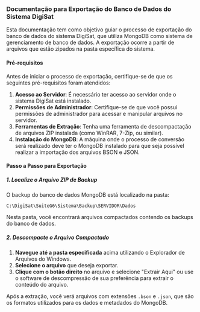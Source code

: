 ### Documentação para Exportação do Banco de Dados do Sistema DigiSat

Esta documentação tem como objetivo guiar o processo de exportação do banco de dados do sistema DigiSat, que utiliza MongoDB como sistema de gerenciamento de banco de dados. A exportação ocorre a partir de arquivos que estão zipados na pasta específica do sistema.

#### Pré-requisitos

Antes de iniciar o processo de exportação, certifique-se de que os seguintes pré-requisitos foram atendidos:

1. **Acesso ao Servidor**: É necessário ter acesso ao servidor onde o sistema DigiSat está instalado.
2. **Permissões de Administrador**: Certifique-se de que você possui permissões de administrador para acessar e manipular arquivos no servidor.
3. **Ferramentas de Extração**: Tenha uma ferramenta de descompactação de arquivos ZIP instalada (como WinRAR, 7-Zip, ou similar).
4. **Instalação do MongoDB**: A máquina onde o processo de conversão será realizado deve ter o MongoDB instalado para que seja possível realizar a importação dos arquivos BSON e JSON.

#### Passo a Passo para Exportação

##### 1. Localize o Arquivo ZIP de Backup

O backup do banco de dados MongoDB está localizado na pasta:

```
C:\DigiSat\SuiteG6\Sistema\Backup\SERVIDOR\Dados
```

Nesta pasta, você encontrará arquivos compactados contendo os backups do banco de dados.

##### 2. Descompacte o Arquivo Compactado

1. **Navegue até a pasta especificada** acima utilizando o Explorador de Arquivos do Windows.
2. **Selecione o arquivo** que deseja exportar.
3. **Clique com o botão direito** no arquivo e selecione "Extrair Aqui" ou use o software de descompressão de sua preferência para extrair o conteúdo do arquivo.

Após a extração, você verá arquivos com extensões `.bson` e `.json`, que são os formatos utilizados para os dados e metadados do MongoDB.
